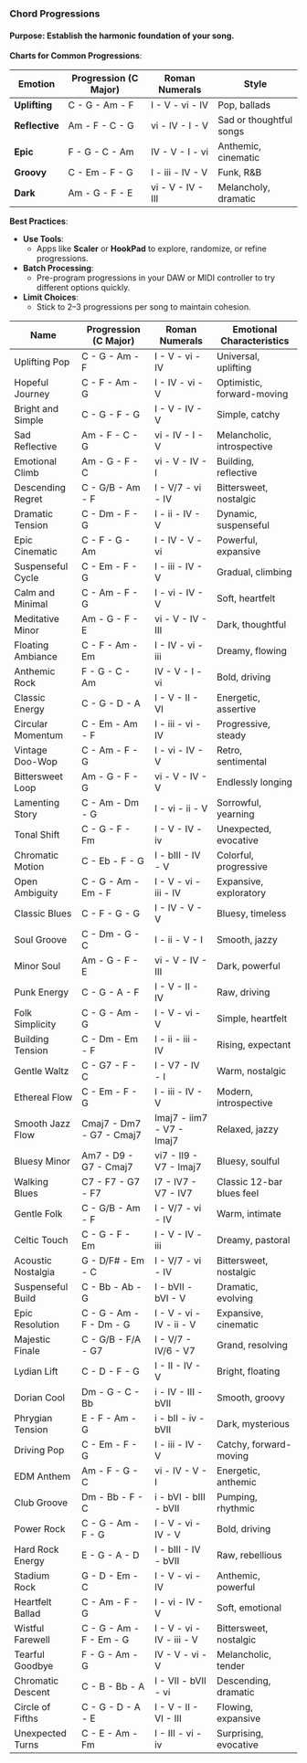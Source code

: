 ### **Chord Progressions**

#### **Purpose**: Establish the harmonic foundation of your song.

**Charts for Common Progressions**:

|Emotion|Progression (C Major)|Roman Numerals|Style|
|---|---|---|---|
|**Uplifting**|C - G - Am - F|I - V - vi - IV|Pop, ballads|
|**Reflective**|Am - F - C - G|vi - IV - I - V|Sad or thoughtful songs|
|**Epic**|F - G - C - Am|IV - V - I - vi|Anthemic, cinematic|
|**Groovy**|C - Em - F - G|I - iii - IV - V|Funk, R&B|
|**Dark**|Am - G - F - E|vi - V - IV - III|Melancholy, dramatic|

**Best Practices**:

- **Use Tools**:
    - Apps like **Scaler** or **HookPad** to explore, randomize, or refine progressions.
- **Batch Processing**:
    - Pre-program progressions in your DAW or MIDI controller to try different options quickly.
- **Limit Choices**:
    - Stick to 2–3 progressions per song to maintain cohesion.

| Name               | Progression (C Major)    | Roman Numerals            | Emotional Characteristics  |
| ------------------ | ------------------------ | ------------------------- | -------------------------- |
| Uplifting Pop      | C - G - Am - F           | I - V - vi - IV           | Universal, uplifting       |
| Hopeful Journey    | C - F - Am - G           | I - IV - vi - V           | Optimistic, forward-moving |
| Bright and Simple  | C - G - F - G            | I - V - IV - V            | Simple, catchy             |
| Sad Reflective     | Am - F - C - G           | vi - IV - I - V           | Melancholic, introspective |
| Emotional Climb    | Am - G - F - C           | vi - V - IV - I           | Building, reflective       |
| Descending Regret  | C - G/B - Am - F         | I - V/7 - vi - IV         | Bittersweet, nostalgic     |
| Dramatic Tension   | C - Dm - F - G           | I - ii - IV - V           | Dynamic, suspenseful       |
| Epic Cinematic     | C - F - G - Am           | I - IV - V - vi           | Powerful, expansive        |
| Suspenseful Cycle  | C - Em - F - G           | I - iii - IV - V          | Gradual, climbing          |
| Calm and Minimal   | C - Am - F - G           | I - vi - IV - V           | Soft, heartfelt            |
| Meditative Minor   | Am - G - F - E           | vi - V - IV - III         | Dark, thoughtful           |
| Floating Ambiance  | C - F - Am - Em          | I - IV - vi - iii         | Dreamy, flowing            |
| Anthemic Rock      | F - G - C - Am           | IV - V - I - vi           | Bold, driving              |
| Classic Energy     | C - G - D - A            | I - V - II - VI           | Energetic, assertive       |
| Circular Momentum  | C - Em - Am - F          | I - iii - vi - IV         | Progressive, steady        |
| Vintage Doo-Wop    | C - Am - F - G           | I - vi - IV - V           | Retro, sentimental         |
| Bittersweet Loop   | Am - G - F - G           | vi - V - IV - V           | Endlessly longing          |
| Lamenting Story    | C - Am - Dm - G          | I - vi - ii - V           | Sorrowful, yearning        |
| Tonal Shift        | C - G - F - Fm           | I - V - IV - iv           | Unexpected, evocative      |
| Chromatic Motion   | C - Eb - F - G           | I - bIII - IV - V         | Colorful, progressive      |
| Open Ambiguity     | C - G - Am - Em - F      | I - V - vi - iii - IV     | Expansive, exploratory     |
| Classic Blues      | C - F - G - G            | I - IV - V - V            | Bluesy, timeless           |
| Soul Groove        | C - Dm - G - C           | I - ii - V - I            | Smooth, jazzy              |
| Minor Soul         | Am - G - F - E           | vi - V - IV - III         | Dark, powerful             |
| Punk Energy        | C - G - A - F            | I - V - II - IV           | Raw, driving               |
| Folk Simplicity    | C - G - Am - G           | I - V - vi - V            | Simple, heartfelt          |
| Building Tension   | C - Dm - Em - F          | I - ii - iii - IV         | Rising, expectant          |
| Gentle Waltz       | C - G7 - F - C           | I - V7 - IV - I           | Warm, nostalgic            |
| Ethereal Flow      | C - Em - F - G           | I - iii - IV - V          | Modern, introspective      |
| Smooth Jazz Flow   | Cmaj7 - Dm7 - G7 - Cmaj7 | Imaj7 - iim7 - V7 - Imaj7 | Relaxed, jazzy             |
| Bluesy Minor       | Am7 - D9 - G7 - Cmaj7    | vi7 - II9 - V7 - Imaj7    | Bluesy, soulful            |
| Walking Blues      | C7 - F7 - G7 - F7        | I7 - IV7 - V7 - IV7       | Classic 12-bar blues feel  |
| Gentle Folk        | C - G/B - Am - F         | I - V/7 - vi - IV         | Warm, intimate             |
| Celtic Touch       | C - G - F - Em           | I - V - IV - iii          | Dreamy, pastoral           |
| Acoustic Nostalgia | G - D/F# - Em - C        | I - V/7 - vi - IV         | Bittersweet, nostalgic     |
| Suspenseful Build  | C - Bb - Ab - G          | I - bVII - bVI - V        | Dramatic, evolving         |
| Epic Resolution    | C - G - Am - F - Dm - G  | I - V - vi - IV - ii - V  | Expansive, cinematic       |
| Majestic Finale    | C - G/B - F/A - G7       | I - V/7 - IV/6 - V7       | Grand, resolving           |
| Lydian Lift        | C - D - F - G            | I - II - IV - V           | Bright, floating           |
| Dorian Cool        | Dm - G - C - Bb          | i - IV - III - bVII       | Smooth, groovy             |
| Phrygian Tension   | E - F - Am - G           | i - bII - iv - bVII       | Dark, mysterious           |
| Driving Pop        | C - Em - F - G           | I - iii - IV - V          | Catchy, forward-moving     |
| EDM Anthem         | Am - F - G - C           | vi - IV - V - I           | Energetic, anthemic        |
| Club Groove        | Dm - Bb - F - C          | i - bVI - bIII - bVII     | Pumping, rhythmic          |
| Power Rock         | C - G - Am - F - G       | I - V - vi - IV - V       | Bold, driving              |
| Hard Rock Energy   | E - G - A - D            | I - bIII - IV - bVII      | Raw, rebellious            |
| Stadium Rock       | G - D - Em - C           | I - V - vi - IV           | Anthemic, powerful         |
| Heartfelt Ballad   | C - Am - F - G           | I - vi - IV - V           | Soft, emotional            |
| Wistful Farewell   | C - G - Am - F - Em - G  | I - V - vi - IV - iii - V | Bittersweet, nostalgic     |
| Tearful Goodbye    | F - G - Am - G           | IV - V - vi - V           | Melancholic, tender        |
| Chromatic Descent  | C - B - Bb - A           | I - VII - bVII - vi       | Descending, dramatic       |
| Circle of Fifths   | C - G - D - A - E        | I - V - II - VI - III     | Flowing, expansive         |
| Unexpected Turns   | C - E - Am - Fm          | I - III - vi - iv         | Surprising, evocative      |

